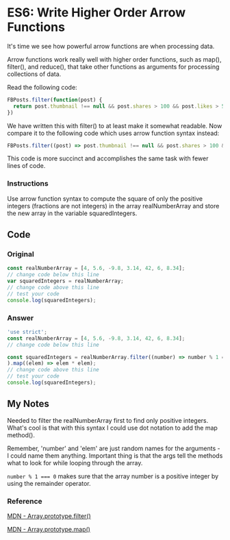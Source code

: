 # ES6: Write Higher Order Arrow Functions

It's time we see how powerful arrow functions are when processing data.

Arrow functions work really well with higher order functions, such as map(), filter(), and reduce(), that take other functions as arguments for processing collections of data.

Read the following code:

```javascript
FBPosts.filter(function(post) {
  return post.thumbnail !== null && post.shares > 100 && post.likes > 500;
})
```
We have written this with filter() to at least make it somewhat readable. Now compare it to the following code which uses arrow function syntax instead:

```javascript
FBPosts.filter((post) => post.thumbnail !== null && post.shares > 100 && post.likes > 500)
```
This code is more succinct and accomplishes the same task with fewer lines of code.

### Instructions

Use arrow function syntax to compute the square of only the positive integers (fractions are not integers) in the array realNumberArray and store the new array in the variable squaredIntegers.

## Code

### Original

```javascript
const realNumberArray = [4, 5.6, -9.8, 3.14, 42, 6, 8.34];
// change code below this line
var squaredIntegers = realNumberArray;
// change code above this line
// test your code
console.log(squaredIntegers);
```

### Answer

```javascript
'use strict';
const realNumberArray = [4, 5.6, -9.8, 3.14, 42, 6, 8.34];
// change code below this line

const squaredIntegers = realNumberArray.filter((number) => number % 1 === 0
).map((elem) => elem * elem);
// change code above this line
// test your code
console.log(squaredIntegers);
```

## My Notes

Needed to filter the realNumberArray first to find only positive integers. What's cool is that with this syntax I could use dot notation to add the map method(). 

Remember, 'number' and 'elem' are just random names for the arguments - I could name them anything. Important thing is that the args tell the methods what to look for while looping through the array.

`number % 1 === 0` makes sure that the array number is a positive integer by using the remainder operator.

### Reference

[MDN - Array.prototype.filter()](https://developer.mozilla.org/en/docs/Web/JavaScript/Reference/Global_Objects/Array/filter?v=control)

[MDN - Array.prototype.map()](https://developer.mozilla.org/en/docs/Web/JavaScript/Reference/Global_Objects/Array/map?v=control)
